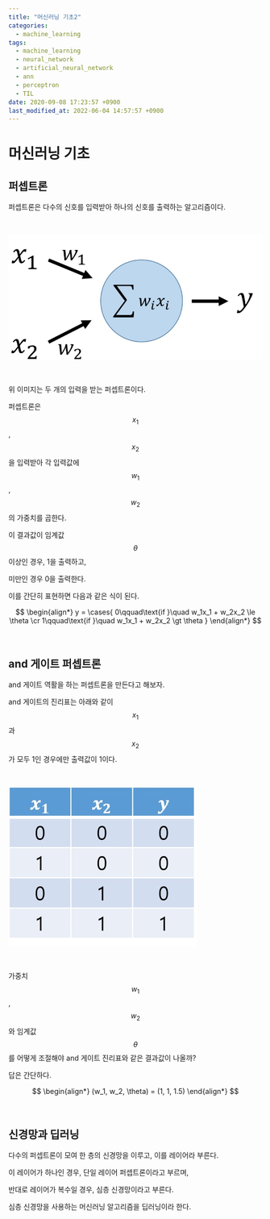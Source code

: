 ```yaml
---
title: "머신러닝 기초2"
categories:
  - machine_learning
tags:
  - machine_learning
  - neural_network
  - artificial_neural_network
  - ann
  - perceptron
  - TIL
date: 2020-09-08 17:23:57 +0900
last_modified_at: 2022-06-04 14:57:57 +0900
---
```


# 머신러닝 기초

## 퍼셉트론

퍼셉트론은 다수의 신호를 입력받아 하나의 신호를 출력하는 알고리즘이다.

<br>

![perceptron](/images/2020/2020-09-08-MachineLearning_3.Basic2_1.Perceptron.jpg)

<br>

위 이미지는 두 개의 입력을 받는 퍼셉트론이다.

퍼셉트론은 $$x_1$$, $$x_2$$을 입력받아 각 입력값에 $$w_1$$, $$w_2$$의 가중치를 곱한다.

이 결과값이 임계값 $$\theta$$ 이상인 경우, 1을 출력하고,

미만인 경우 0을 출력한다.

이를 간단히 표현하면 다음과 같은 식이 된다.

$$
\begin{align*}
y = \cases{
    0\qquad\text{if }\quad w_1x_1 + w_2x_2 \le \theta \cr
    1\qquad\text{if }\quad w_1x_1 + w_2x_2 \gt \theta
}
\end{align*}
$$

<br>

## and 게이트 퍼셉트론

and 게이트 역활을 하는 퍼셉트론을 만든다고 해보자.

and 게이트의 진리표는 아래와 같이 $$x_1$$과 $$x_2$$가 모두 1인 경우에만 출력값이 1이다.

<br>

![truth_table](/images/2020/2020-09-08-MachineLearning_3.Basic2_2.TruthTable.jpg)

<br>

가중치 $$w_1$$, $$w_2$$와 임계값 $$\theta$$를 어떻게 조절해야 and 게이트 진리표와 같은 결과값이 나올까?

답은 간단하다.

$$
\begin{align*}
(w_1, w_2, \theta) = (1, 1, 1.5)
\end{align*}
$$

<br>

## 신경망과 딥러닝

다수의 퍼셉트론이 모여 한 층의 신경망을 이루고, 이를 레이어라 부른다.

이 레이어가 하나인 경우, 단일 레이어 퍼셉트론이라고 부르며,

반대로 레이어가 복수일 경우, 심층 신경망이라고 부른다.

심층 신경망을 사용하는 머신러닝 알고리즘을 딥러닝이라 한다.

